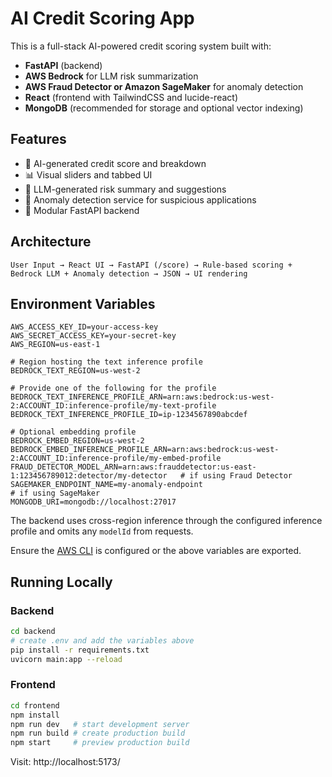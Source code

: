
# AI Credit Scoring App

This is a full-stack AI-powered credit scoring system built with:
- **FastAPI** (backend)
- **AWS Bedrock** for LLM risk summarization
- **AWS Fraud Detector or Amazon SageMaker** for anomaly detection
- **React** (frontend with TailwindCSS and lucide-react)
- **MongoDB** (recommended for storage and optional vector indexing)

## Features

- 🧠 AI-generated credit score and breakdown
- 📊 Visual sliders and tabbed UI
- 💬 LLM-generated risk summary and suggestions
- 🚨 Anomaly detection service for suspicious applications
- 📁 Modular FastAPI backend

## Architecture

```
User Input → React UI → FastAPI (/score) → Rule-based scoring + Bedrock LLM + Anomaly detection → JSON → UI rendering
```

## Environment Variables

```
AWS_ACCESS_KEY_ID=your-access-key
AWS_SECRET_ACCESS_KEY=your-secret-key
AWS_REGION=us-east-1

# Region hosting the text inference profile
BEDROCK_TEXT_REGION=us-west-2

# Provide one of the following for the profile
BEDROCK_TEXT_INFERENCE_PROFILE_ARN=arn:aws:bedrock:us-west-2:ACCOUNT_ID:inference-profile/my-text-profile
BEDROCK_TEXT_INFERENCE_PROFILE_ID=ip-1234567890abcdef

# Optional embedding profile
BEDROCK_EMBED_REGION=us-west-2
BEDROCK_EMBED_INFERENCE_PROFILE_ARN=arn:aws:bedrock:us-west-2:ACCOUNT_ID:inference-profile/my-embed-profile
FRAUD_DETECTOR_MODEL_ARN=arn:aws:frauddetector:us-east-1:123456789012:detector/my-detector   # if using Fraud Detector
SAGEMAKER_ENDPOINT_NAME=my-anomaly-endpoint                                                   # if using SageMaker
MONGODB_URI=mongodb://localhost:27017
```

The backend uses cross-region inference through the configured inference profile and omits any `modelId` from requests.

Ensure the [AWS CLI](https://docs.aws.amazon.com/cli/latest/userguide/getting-started-install.html) is configured or the above variables are exported.

## Running Locally

### Backend
```bash
cd backend
# create .env and add the variables above
pip install -r requirements.txt
uvicorn main:app --reload
```

### Frontend
```bash
cd frontend
npm install
npm run dev   # start development server
npm run build # create production build
npm start     # preview production build
```

Visit: http://localhost:5173/

